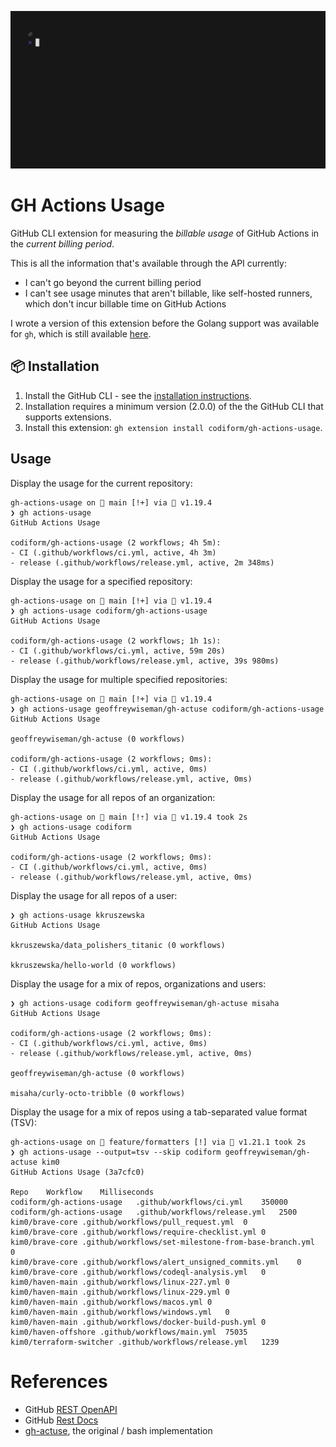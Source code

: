 ![Demo](doc/demo.gif)

# GH Actions Usage
GitHub CLI extension for measuring the *billable usage* of GitHub Actions in the *current billing period*.

This is all the information that's available through the API currently:
- I can't go beyond the current billing period
- I can't see usage minutes that aren't billable, like self-hosted runners, which don't incur billable time on GitHub Actions

I wrote a version of this extension before the Golang support was available for `gh`, which is still available [here](https://github.com/geoffreywiseman/gh-actuse).

## 📦 Installation

1. Install the GitHub CLI - see the [installation instructions](https://github.com/cli/cli#installation).
1. Installation requires a minimum version (2.0.0) of the the GitHub CLI that supports extensions.
1. Install this extension: `gh extension install codiform/gh-actions-usage`.

## Usage

Display the usage for the current repository:
```
gh-actions-usage on  main [!+] via 🐹 v1.19.4
❯ gh actions-usage
GitHub Actions Usage

codiform/gh-actions-usage (2 workflows; 4h 5m):
- CI (.github/workflows/ci.yml, active, 4h 3m)
- release (.github/workflows/release.yml, active, 2m 348ms)
```

Display the usage for a specified repository:
```
gh-actions-usage on  main [!+] via 🐹 v1.19.4
❯ gh actions-usage codiform/gh-actions-usage
GitHub Actions Usage

codiform/gh-actions-usage (2 workflows; 1h 1s):
- CI (.github/workflows/ci.yml, active, 59m 20s)
- release (.github/workflows/release.yml, active, 39s 980ms)
```

Display the usage for multiple specified repositories:
```
gh-actions-usage on  main [!+] via 🐹 v1.19.4
❯ gh actions-usage geoffreywiseman/gh-actuse codiform/gh-actions-usage
GitHub Actions Usage

geoffreywiseman/gh-actuse (0 workflows)

codiform/gh-actions-usage (2 workflows; 0ms):
- CI (.github/workflows/ci.yml, active, 0ms)
- release (.github/workflows/release.yml, active, 0ms)
```

Display the usage for all repos of an organization:
```
gh-actions-usage on  main [!⇡] via 🐹 v1.19.4 took 2s
❯ gh actions-usage codiform
GitHub Actions Usage

codiform/gh-actions-usage (2 workflows; 0ms):
- CI (.github/workflows/ci.yml, active, 0ms)
- release (.github/workflows/release.yml, active, 0ms)
```

Display the usage for all repos of a user:
```shell
❯ gh actions-usage kkruszewska
GitHub Actions Usage

kkruszewska/data_polishers_titanic (0 workflows)

kkruszewska/hello-world (0 workflows)
```

Display the usage for a mix of repos, organizations and users:
```shell
❯ gh actions-usage codiform geoffreywiseman/gh-actuse misaha
GitHub Actions Usage

codiform/gh-actions-usage (2 workflows; 0ms):
- CI (.github/workflows/ci.yml, active, 0ms)
- release (.github/workflows/release.yml, active, 0ms)

geoffreywiseman/gh-actuse (0 workflows)

misaha/curly-octo-tribble (0 workflows)
```

Display the usage for a mix of repos using a tab-separated value format (TSV):

```shell
gh-actions-usage on  feature/formatters [!] via 🐹 v1.21.1 took 2s
❯ gh actions-usage --output=tsv --skip codiform geoffreywiseman/gh-actuse kim0
GitHub Actions Usage (3a7cfc0)

Repo	Workflow	Milliseconds
codiform/gh-actions-usage	.github/workflows/ci.yml	350000
codiform/gh-actions-usage	.github/workflows/release.yml	2500
kim0/brave-core	.github/workflows/pull_request.yml	0
kim0/brave-core	.github/workflows/require-checklist.yml	0
kim0/brave-core	.github/workflows/set-milestone-from-base-branch.yml	0
kim0/brave-core	.github/workflows/alert_unsigned_commits.yml	0
kim0/brave-core	.github/workflows/codeql-analysis.yml	0
kim0/haven-main	.github/workflows/linux-227.yml	0
kim0/haven-main	.github/workflows/linux-229.yml	0
kim0/haven-main	.github/workflows/macos.yml	0
kim0/haven-main	.github/workflows/windows.yml	0
kim0/haven-main	.github/workflows/docker-build-push.yml	0
kim0/haven-offshore	.github/workflows/main.yml	75035
kim0/terraform-switcher	.github/workflows/release.yml	1239
```

# References
- GitHub [REST OpenAPI](https://raw.githubusercontent.com/github/rest-api-description/main/descriptions/api.github.com/api.github.com.yaml)
- GitHub [Rest Docs](https://docs.github.com/en/rest/reference)
- [gh-actuse](https://github.com/geoffreywiseman/gh-actuse/blob/main/gh-actuse), the original / bash implementation
